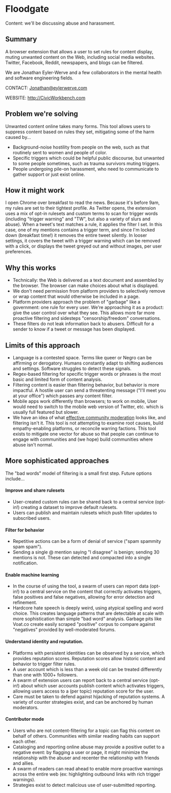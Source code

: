 # Floodgate

Content: we'll be discussing abuse and harassment.

## Summary

A browser extension that allows a user to set rules for content display, muting unwanted content on the Web, including social media websites. Twitter, Facebook, Reddit, newspapers, and blogs can be filtered.  

We are Jonathan Eyler-Werve and a few collaborators in the mental health and software engineering fields.

CONTACT: Jonathan@eylerwerve.com 

WEBSITE: http://CivicWorkbench.com 

## Problem we're solving

Unwanted content online takes many forms. This tool allows users to suppress content based on rules they set, mitigating some of the harm caused by... 

- Background-noise hostility from people on the web, such as that routinely sent to women and people of color. 
- Specific triggers which could be helpful public discourse, but unwanted to some people sometimes, such as trauma survivors muting triggers.  
- People undergoing pile-on harassment, who need to communicate to gather support or just exist online. 

## How it might work 

I open Chrome over breakfast to read the news. Because it's before 9am, my rules are set to their tightest profile. As Twitter opens, the extension uses a mix of opt-in rulesets and custom terms to scan for trigger words (including "trigger warning" and "TW", but also a variety of slurs and abuse). When a tweet's text matches a rule, it applies the filter I set. In this case, one of my mentions contains a trigger term, and since I'm locked down (breakfast time!) it removes the entire tweet silently. In looser settings, it covers the tweet with a trigger warning which can be removed with a click, or displays the tweet greyed out and without images, per user preferences. 

## Why this works

- Technically: the Web is delivered as a text document and assembled by the browser. The browser can make choices about what is displayed. 
- We don't need permission from platform providers to selectively remove or wrap content that would otherwise be included in a page.
- Platform providers approach the problem of "garbage" like a government: one rule for every user. We're approaching it as a product: give the user control over what they see. This allows more far more proactive filtering and sidesteps "censorship/freedom" conversations. 
- These filters do not leak information back to abusers. Difficult for a sender to know if a tweet or message has been displayed.  

## Limits of this approach 

- Language is a contested space. Terms like queer or Negro can be affirming or derogatory. Humans constantly adapt to shifting audiences and settings. Software struggles to detect these signals. 
- Regex-based filtering for specific trigger words or phrases is the most basic and limited form of content analysis. 
- Filtering content is easier than filtering behavior, but behavior is more impactful. A hostile user can send a threatenting message ("I'll meet you at your office") which passes any content filter.  
- Mobile apps work differently than browsers; to work on mobile, User would need to switch to the mobile web version of Twitter, etc. which is usually full featured but slower. 
- We have an idea of what [effective community moderation](https://coralproject.net/advice-for-the-accidental-community-manager/) looks like, and filtering isn't it. This tool is not attempting to examine root causes, build empathy-enabling platforms, or reconcile warring factions. This tool exists to mitigate one vector for abuse so that people can continue to engage with communities and (we hope) build communities where abuse isn't normal. 

## More sophisticated approaches 

The "bad words" model of filtering is a small first step. Future options include... 

#### Improve and share rulesets 

- User-created custom rules can be shared back to a central service (opt-in!) creating a dataset to improve default rulesets.
- Users can publish and maintain rulesets which push filter updates to subscribed users. 

#### Filter for behavior

- Repetitive actions can be a form of denial of service ("spam spammity spam spam"). 
- Sending a single @ mention saying "I disagree" is benign; sending 30 mentions is not. These can detected and compacted into a single notification. 

#### Enable machine learning 

- In the course of using the tool, a swarm of users can report data (opt-in!) to a central service on the content that correctly activates triggers, false positives and false negatives, allowing for error detection and refinement.  
- Hardcore hate speech is deeply weird, using atypical spelling and word choice. This creates language patterns that are detectable at scale with more sophistication than simple "bad word" analysis. Garbage pits like Voat.co create easily scraped "positive" corpus to compare against "negatives" provided by well-moderated forums. 

#### Understand identity and reputation. 

- Platforms with persistent identities can be observed by a service, which provides reputation scores. Reputation scores allow historic content and behavior to trigger filter rules.
- A user account which is less than a week old can be treated differently than one with 1000+ followers. 
- A swarm of extension users can report back to a central service (opt-in!) about which user accounts publish content which activates triggers, allowing users access to a (per topic) reputation score for the user. 
- Care must be taken to defend against hijacking of reputation systems. A variety of counter strategies exist, and can be anchored by human moderators. 
 
#### Contributor mode 

- Users who are not content-filtering for a topic can flag this content on behalf of others. Communities with similar reading habits can support each other. 
- Cataloging and reporting online abuse may provide a positive outlet to a negative event: by flagging a user or page, it might minimize the relationship with the abuser and recenter the relationship with friends and allies. 
- A swarm of readers can read ahead to enable more proactive warnings across the entire web (ex: highlighting outbound links with rich trigger warnings).
- Strategies exist to detect malicious use of user-submitted reporting.
